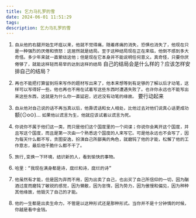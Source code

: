 ```yaml
---
title: 乞力马扎罗的雪
date: 2024-06-01 11:51:29
tags:
description: 乞力马扎罗的雪
---
```


1. `自从他的右腿开始生坏疽以来，他就不觉得痛，随着疼痛的消失，恐惧也消失了，他现在只是一种强烈的厌倦和愤怒：这居然就是结局。至于这种结局现在正在来临，他倒不感到多大奇怪。多少年来就一直萦绕这他；但是现在它本身并不能说明任何意义。真奇怪，只要你厌倦够了，就能这样轻而易举的达到这样的结局`
自己的结局会是什么样的？应该怎样安排自己的结局？

2. `再也不能把打算留到将来写作的题材写出来了，他本来想等到有足够的了解以后才动笔，这样可以写得好一些。他也再也不用在试着写这些东西时遭遇失败了。也许你永远也不能写出来这些东西，这就是为什么你一直延宕，迟迟没有动笔的缘故。`
要行动起来

3. `自从他对自己说的话不再当真以后，他靠谎话和女人相处，比他过去对他们说真心话更成功`
额(⊙o⊙)…
`如果他以谎言为生，他就应该试着以谎言为死。`

4. `你说你不属于他们这一类，而只是他们这个国度里的一个间谍；你说你会离开这个国度，并且写这个国度，而且是第一次由一个熟悉这个国度的人来写它。可是他永远也不会写了，因为每天什么都不写，贪图安逸，扮演自己所鄙夷的角色，就磨钝了他的才能，松懈了他的工作意志，最后他干脆什么都不干了。`

5. `旅行,变换一下环境，结识新的人，看到愉快的事物。`

6. `哈里：“我现在满身都是诗，腐烂和诗，腐烂的诗”`

7. `他虽然有才能，但是因为弃而不用，因为出卖了自己，也出买了自己所信仰的一切，因为酗酒过度而磨钝了敏锐的感觉，因为懒散，因为怠惰，因为势力，因为傲慢和偏见，因为种种其他缘故，他毁灭了自己的才能。`

8. `他的一生都是出卖生命力，不管是以这种形式还是那种形式。当你并不是十分钟情的时候，你越是看中金钱。`





